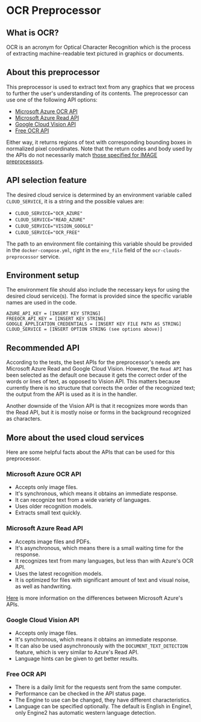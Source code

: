 # OCR Preprocessor
## What is OCR?
OCR is an acronym for Optical Character Recognition which is the process of extracting machine-readable text pictured in graphics or documents.
## About this preprocessor
This preprocessor is used to extract text from any graphics that we process to further the user's understanding of its contents.
The preprocessor can use one of the following API options:
* [Microsoft Azure OCR API](https://westus.dev.cognitive.microsoft.com/docs/services/computer-vision-v3-2/operations/56f91f2e778daf14a499f20d)
* [Microsoft Azure Read API](https://learn.microsoft.com/en-us/azure/cognitive-services/computer-vision/how-to/call-read-api)
* [Google Cloud Vision API](https://cloud.google.com/vision/docs/ocr)
* [Free OCR API](https://ocr.space/OCRAPI)

Either way, it returns regions of text with corresponding bounding boxes in normalized pixel coordinates.
Note that the return codes and body used by the APIs do not necessarily match [those specified for IMAGE preprocessors](https://github.com/Shared-Reality-Lab/IMAGE-server/wiki/2.-Handlers,-Preprocessors-and-Services#preprocessors=).
## API selection feature
The desired cloud service is determined by an environment variable called `CLOUD_SERVICE`, it is a string and the possible values are:
* `CLOUD_SERVICE="OCR_AZURE"`
* `CLOUD_SERVICE="READ_AZURE"`
* `CLOUD_SERVICE="VISION_GOOGLE"`
* `CLOUD_SERVICE="OCR_FREE"`

The path to an environment file containing this variable should be provided in the `docker-compose.yml`, right in the `env_file` field of the `ocr-clouds-preprocessor` service.
## Environment setup
The environment file should also include the necessary keys for using the desired cloud service(s). The format is provided since the specific variable names are used in the code.
```
AZURE_API_KEY = [INSERT KEY STRING]
FREEOCR_API_KEY = [INSERT KEY STRING]
GOOGLE_APPLICATION_CREDENTIALS = [INSERT KEY FILE PATH AS STRING]
CLOUD_SERVICE = [INSERT OPTION STRING (see options above)]
```
## Recommended API
According to the tests, the best APIs for the preprocessor's needs are Microsoft Azure Read and Google Cloud Vision. However, the `Read API` has been selected as the default one because it gets the correct order of the words or lines of text, as opposed to Vision API. This matters because currently there is no structure that corrects the order of the recognized text; the output from the API is used as it is in the handler.

Another downside of the Vision API is that it recognizes more words than the Read API, but it is mostly noise or forms in the background recognized as characters.
## More about the used cloud services
Here are some helpful facts about the APIs that can be used for this preprocessor.
### Microsoft Azure OCR API
* Accepts only image files.
* It's synchronous, which means it obtains an immediate response.
* It can recognize text from a wide variety of languages.
* Uses older recognition models.
* Extracts small text quickly.
### Microsoft Azure Read API
* Accepts image files and PDFs.
* It's asynchronous, which means there is a small waiting time for the response.
* It recognizes text from many languages, but less than with Azure's OCR API.
* Uses the latest recognition models.
* It is optimized for files with significant amount of text and visual noise, as well as handwriting.

[Here](https://learn.microsoft.com/en-us/training/modules/read-text-computer-vision/2-ocr-azure) is more information on the differences between Microsoft Azure's APIs.
### Google Cloud Vision API
* Accepts only image files.
* It's synchronous, which means it obtains an immediate response.
* It can also be used asynchronously with the `DOCUMENT_TEXT_DETECTION` feature, which is very similar to Azure's Read API.
* Language hints can be given to get better results.
### Free OCR API
* There is a daily limit for the requests sent from the same computer.
* Performance can be checked in the API status page.
* The Engine to use can be changed, they have different characteristics.
* Language can be specified optionally. The default is English in Engine1, only Engine2 has automatic western language detection.
